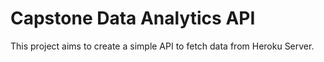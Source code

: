 # Capstone Data Analytics API
This project aims to create a simple API to fetch data from Heroku Server.